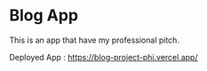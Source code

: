 # Blog App
This is an app that have my professional pitch.

Deployed App : https://blog-project-phi.vercel.app/
